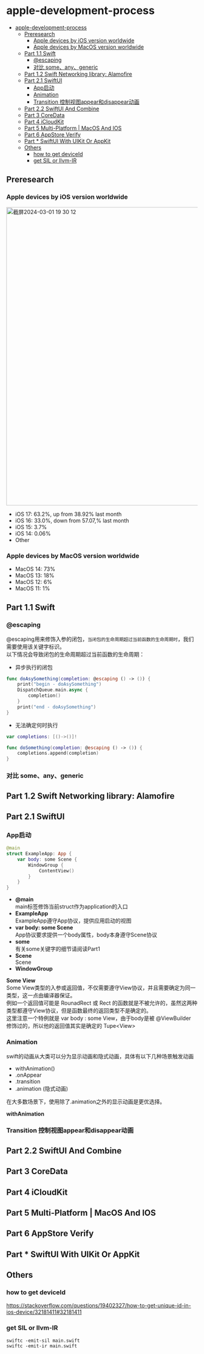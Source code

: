 # apple-development-process

- [apple-development-process](#apple-development-process)
  - [Preresearch](#preresearch)
    - [Apple devices by iOS version worldwide](#apple-devices-by-ios-version-worldwide)
    - [Apple devices by MacOS version worldwide](#apple-devices-by-macos-version-worldwide)
  - [Part 1.1 Swift](#part-11-swift)
    - [@escaping](#escaping)
    - [对比 some、any、generic](#对比-someanygeneric)
  - [Part 1.2 Swift Networking library: Alamofire](#part-12-swift-networking-library-alamofire)
  - [Part 2.1 SwiftUI](#part-21-swiftui)
    - [App启动](#app启动)
    - [Animation](#animation)
    - [Transition 控制视图appear和disappear动画](#transition-控制视图appear和disappear动画)
  - [Part 2.2 SwiftUI And Combine](#part-22-swiftui-and-combine)
  - [Part 3 CoreData](#part-3-coredata)
  - [Part 4 iCloudKit](#part-4-icloudkit)
  - [Part 5 Multi-Platform | MacOS And IOS](#part-5-multi-platform--macos-and-ios)
  - [Part 6 AppStore Verify](#part-6-appstore-verify)
  - [Part \* SwiftUI With UIKit Or AppKit](#part--swiftui-with-uikit-or-appkit)
  - [Others](#others)
    - [how to get deviceId](#how-to-get-deviceid)
    - [get SIL or llvm-IR](#get-sil-or-llvm-ir)


## Preresearch
### Apple devices by iOS version worldwide
<img width="783" alt="截屏2024-03-01 19 30 12" src="https://github.com/AsilenceBTF/apple-development-process/assets/51771808/a4fe665e-8bab-46c3-82f8-54b0a96520b5">

- iOS 17: 63.2%, up from 38.92% last month
- iOS 16: 33.0%, down from 57.07,% last month
- iOS 15: 3.7%
- iOS 14: 0.06%
- Other

### Apple devices by MacOS version worldwide
- MacOS 14: 73%
- MacOS 13: 18%
- MacOS 12: 6%
- MacOS 11: 1%
  
## Part 1.1 Swift

### @escaping
@escaping用来修饰入参的闭包，`当闭包的生命周期超过当前函数的生命周期时`，我们需要使用该关键字标识。 \
以下情况会导致闭包的生命周期超过当前函数的生命周期：
- 异步执行的闭包
```swift
func doAsySomething(completion: @escaping () -> ()) {
    print("begin - doAsySomething")
    DispatchQueue.main.async {
        completion()
    }
    print("end - doAsySomething")
}

```
- 无法确定何时执行
```swift
var completions: [()->()]!

func doSomething(completion: @escaping () -> ()) {
    completions.append(completion)
}

```

### 对比 some、any、generic


## Part 1.2 Swift Networking library: Alamofire


## Part 2.1 SwiftUI

### App启动
```swift
@main
struct ExampleApp: App {
    var body: some Scene {
        WindowGroup {
            ContentView()
        }   
    }
}
```
- **@main** \
  main标签修饰当前struct作为application的入口
- **ExampleApp** \
  ExampleApp遵守App协议，提供应用启动的视图
- **var body: some Scene** \
  App协议要求提供一个body属性，body本身遵守Scene协议
- **some** \
  有关some关键字的细节请阅读Part1
- **Scene** \
  Scene
- **WindowGroup**

**Some View** \
Some View类型的入参或返回值，不仅需要遵守View协议，并且需要确定为同一类型，这一点由编译器保证。\
例如一个返回值可能是 RounadRect 或 Rect 的函数就是不被允许的，虽然这两种类型都遵守View协议，但是函数最终的返回类型不是确定的。\
这里注意一个特例就是 var body : some View，由于body是被 @ViewBuilder 修饰过的，所以他的返回值其实是确定的 Tupe\<View\> 

### Animation
swift的动画从大类可以分为显示动画和隐式动画，具体有以下几种场景触发动画
- withAnimation()
- .onAppear
- .transition
- .animation (隐式动画)

在大多数场景下，使用除了.animation之外的显示动画是更优选择。

**withAnimation**


### Transition 控制视图appear和disappear动画



## Part 2.2 SwiftUI And Combine

## Part 3 CoreData

## Part 4 iCloudKit

## Part 5 Multi-Platform | MacOS And IOS

## Part 6 AppStore Verify

## Part * SwiftUI With UIKit Or AppKit

## Others
### how to get deviceId
https://stackoverflow.com/questions/19402327/how-to-get-unique-id-in-ios-device/32181411#32181411
### get SIL or llvm-IR
`swiftc -emit-sil main.swift` \
`swiftc -emit-ir main.swift`


